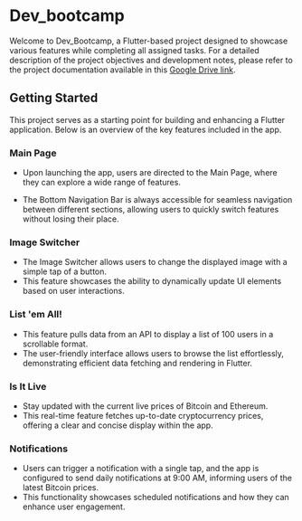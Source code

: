 # Dev_bootcamp

Welcome to Dev_Bootcamp, a Flutter-based project designed to showcase various features while completing all assigned tasks. For a detailed description of the project objectives and development notes, please refer to the project documentation available in this [Google Drive link](https://docs.google.com/document/d/1Uu49ICdxFMH9wr1UVyAEotavjMuMSY0O3J1bM4d1vx8/edit#heading=h.7ps4x6c8p55e).

## Getting Started

This project serves as a starting point for building and enhancing a Flutter application. Below is an overview of the key features included in the app.

### Main Page

- Upon launching the app, users are directed to the Main Page, where they can explore a wide range of features.

- The Bottom Navigation Bar is always accessible for seamless navigation between different sections, allowing users to quickly switch features without losing their place.

### Image Switcher

- The Image Switcher allows users to change the displayed image with a simple tap of a button.
- This feature showcases the ability to dynamically update UI elements based on user interactions.

### List 'em All!

- This feature pulls data from an API to display a list of 100 users in a scrollable format.
- The user-friendly interface allows users to browse the list effortlessly, demonstrating efficient data fetching and rendering in Flutter.

### Is It Live

- Stay updated with the current live prices of Bitcoin and Ethereum.
- This real-time feature fetches up-to-date cryptocurrency prices, offering a clear and concise display within the app.

### Notifications

- Users can trigger a notification with a single tap, and the app is configured to send daily notifications at 9:00 AM, informing users of the latest Bitcoin prices.
- This functionality showcases scheduled notifications and how they can enhance user engagement.

